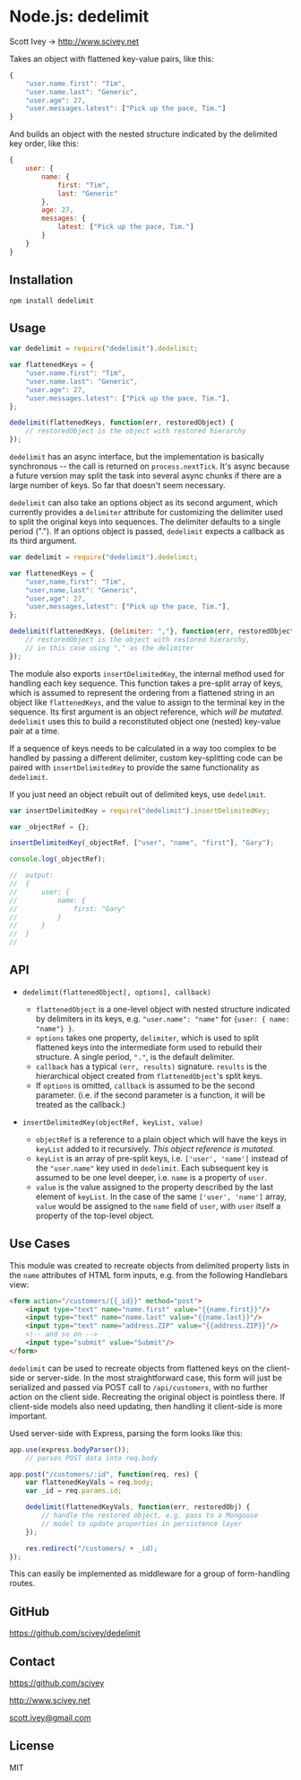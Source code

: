 
Node.js: dedelimit
=================
Scott Ivey -> http://www.scivey.net

Takes an object with flattened key-value pairs, like this:

```javascript
{
	"user.name.first": "Tim",
	"user.name.last": "Generic",
	"user.age": 27,
	"user.messages.latest": ["Pick up the pace, Tim."]
}
```

And builds an object with the nested structure indicated by the delimited key order, like this:

```javascript
{
	user: {
		name: {
			first: "Tim",
			last: "Generic"
		},
		age: 27,
		messages: {
			latest: ["Pick up the pace, Tim."]
		}
	}
}
```


Installation
------------

    npm install dedelimit


Usage
------------
```javascript
var dedelimit = require("dedelimit").dedelimit;

var flattenedKeys = {
	"user.name.first": "Tim",
	"user.name.last": "Generic",
	"user.age": 27,
	"user.messages.latest": ["Pick up the pace, Tim."],
};

dedelimit(flattenedKeys, function(err, restoredObject) {
	// restoredObject is the object with restored hierarchy
});
```

`dedelimit` has an async interface, but the implementation is basically synchronous -- the call is returned on `process.nextTick`.  It's async because a future version may split the task into several async chunks if there are a large number of keys.  So far that doesn't seem necessary.

`dedelimit` can also take an options object as its second argument, which currently provides a `delimiter` attribute for customizing the delimiter used to split the original keys into sequences.  The delimiter defaults to a single period (".").  If an options object is passed, `dedelimit` expects a callback as its third argument.

```javascript
var dedelimit = require("dedelimit").dedelimit;

var flattenedKeys = {
	"user,name,first": "Tim",
	"user,name,last": "Generic",
	"user,age": 27,
	"user,messages,latest": ["Pick up the pace, Tim."],
};

dedelimit(flattenedKeys, {delimiter: ","}, function(err, restoredObject) {
	// restoredObject is the object with restored hierarchy,
	// in this case using "," as the delimiter
});
```

The module also exports `insertDelimitedKey`, the internal method used for handling each key sequence.  This function takes a pre-split array of keys, which is assumed to represent the ordering from a flattened string in an object like `flattenedKeys`, and the value to assign to the terminal key in the sequence.  Its first argument is an object reference, which _will be mutated_.  `dedelimit` uses this to build a reconstituted object one (nested) key-value pair at a time.

If a sequence of keys needs to be calculated in a way too complex to be handled by passing a different delimiter, custom key-splitting code can be paired with `insertDelimitedKey` to provide the same functionality as `dedelimit`.

If you just need an object rebuilt out of delimited keys, use `dedelimit`.


```javascript
var insertDelimitedKey = require("dedelimit").insertDelimitedKey;

var _objectRef = {};

insertDelimitedKey(_objectRef, ["user", "name", "first"], "Gary");

console.log(_objectRef);

//	output:
//	{
//		user: {
//			name: {
//				first: "Gary"
//			}
//		}
//	}
//

```


API
------------

- `dedelimit(flattenedObject[, options], callback)` 
	- `flattenedObject` is a one-level object with nested structure indicated by delimiters in its keys, e.g. `"user.name": "name"` for `{user: { name: "name"} }`.
	- `options` takes one property, `delimiter`, which is used to split flattened keys into the intermediate form used to rebuild their structure.  A single period, `"."`, is the default delimiter.
	- `callback` has a typical `(err, results)` signature.  `results` is the hierarchical object created from `flattenedObject`'s split keys.
	- If `options` is omitted, `callback` is assumed to be the second parameter.  (i.e. if the second parameter is a function, it will be treated as the callback.)

- `insertDelimitedKey(objectRef, keyList, value)`
	- `objectRef` is a reference to a plain object which will have the keys in `keyList` added to it recursively.  _This object reference is mutated._
	- `keyList` is an array of pre-split keys, i.e. `['user', 'name']` instead of the `"user.name"` key used in `dedelimit`.  Each subsequent key is assumed to be one level deeper, i.e. `name` is a property of `user`.
	- `value` is the value assigned to the property described by the last element of `keyList`.  In the case of the same `['user', 'name']` array, `value` would be assigned to the `name` field of `user`, with `user` itself a property of the top-level object.


Use Cases
------------
This module was created to recreate objects from delimited property lists in the `name` attributes of HTML form inputs, e.g. from the following Handlebars view:

```html
<form action="/customers/{{_id}}" method="post">
	<input type="text" name="name.first" value="{{name.first}}"/>
	<input type="text" name="name.last" value="{{name.last}}"/>
	<input type="text" name="address.ZIP" value="{{address.ZIP}}"/>
	<!-- and so on -->
	<input type="submit" value="Submit"/>
</form>
```

`dedelimit` can be used to recreate objects from flattened keys on the client-side or server-side.  In the most straightforward case, this form will just be serialized and passed via POST call to `/api/customers`, with no further action on the client side.  Recreating the original object is pointless there.  If client-side models also need updating, then handling it client-side is more important.

Used server-side with Express, parsing the form looks like this:
```javascript
app.use(express.bodyParser());
	// parses POST data into req.body

app.post("/customers/:id", function(req, res) {
	var flattenedKeyVals = req.body;
	var _id = req.params.id;

	dedelimit(flattenedKeyVals, function(err, restoredObj) {
		// handle the restored object, e.g. pass to a Mongoose
		// model to update properties in persistence layer
	});

	res.redirect("/customers/ + _id);
});
```
This can easily be implemented as middleware for a group of form-handling routes.

GitHub
------------
https://github.com/scivey/dedelimit


Contact
------------
https://github.com/scivey

http://www.scivey.net

scott.ivey@gmail.com

License
------------
MIT